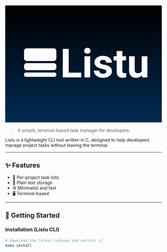 ![Listu banner](docs/assets/listu-banner.png)

> A simple, terminal-based task manager for developers.

Listu is a lightweight CLI tool written in C, designed to help developers manage project tasks without leaving the terminal.

---

## ✨ Features

- 📂 Per-project task lists
- 🧾 Plain text storage
- ⚙️ Minimalist and fast
- 🖥️ Terminal-based

---

## 🚀 Getting Started

### Installation (Listu CLI)

```bash
# Download the latest release and extract it
make install
```
